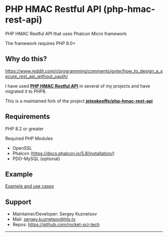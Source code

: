 # PHP HMAC Restful API (php-hmac-rest-api)

PHP HMAC Restful API that uses Phalcon Micro framework

The framework requires PHP 8.0+

## Why do this?
https://www.reddit.com/r/programming/comments/gyter/how_to_design_a_secure_rest_api_without_oauth/

I have used **[PHP HMAC Restful API](https://github.com/rocket-sci-tech/php-hmac-rest-api)** in several of my projects and have migrated it to PHP8.

This is a maintained fork of the project **[jeteokeeffe/php-hmac-rest-api](https://github.com/jeteokeeffe/php-hmac-rest-api/)**


## Requirements

PHP 8.2 or greater

Required PHP Modules
- OpenSSL
- Phalcon (https://docs.phalcon.io/5.8/installation/)
- PDO-MySQL (optional)


## Example

[Example and use cases](EXAMPLES.md)

## Support

- Maintainer/Developer: Sergey Kuznetsov
- Mail: sergey.kuznetsov@hls.tv
- Repos: https://github.com/rocket-sci-tech

----------
